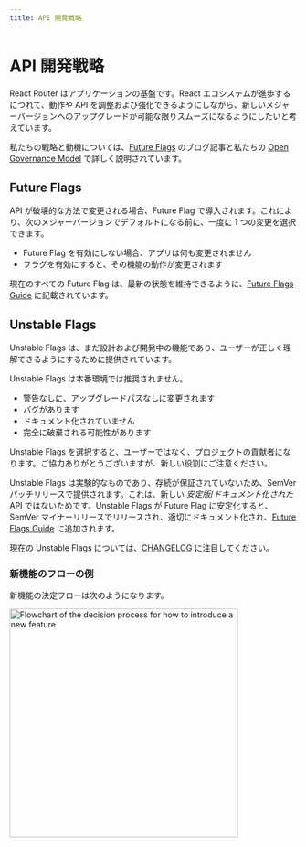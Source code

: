 ```yaml
---
title: API 開発戦略
---
```


# API 開発戦略

React Router はアプリケーションの基盤です。React エコシステムが進歩するにつれて、動作や API を調整および強化できるようにしながら、新しいメジャーバージョンへのアップグレードが可能な限りスムーズになるようにしたいと考えています。

私たちの戦略と動機については、[Future Flags][future-flags-blog-post] のブログ記事と私たちの [Open Governance Model][governance] で詳しく説明されています。

## Future Flags

API が破壊的な方法で変更される場合、Future Flag で導入されます。これにより、次のメジャーバージョンでデフォルトになる前に、一度に 1 つの変更を選択できます。

- Future Flag を有効にしない場合、アプリは何も変更されません
- フラグを有効にすると、その機能の動作が変更されます

現在のすべての Future Flag は、最新の状態を維持できるように、[Future Flags Guide](../upgrading/future) に記載されています。

## Unstable Flags

Unstable Flags は、まだ設計および開発中の機能であり、ユーザーが正しく理解できるようにするために提供されています。

Unstable Flags は本番環境では推奨されません。

- 警告なしに、アップグレードパスなしに変更されます
- バグがあります
- ドキュメント化されていません
- 完全に破棄される可能性があります

Unstable Flags を選択すると、ユーザーではなく、プロジェクトの貢献者になります。ご協力ありがとうございますが、新しい役割にご注意ください。

Unstable Flags は実験的なものであり、存続が保証されていないため、SemVer パッチリリースで提供されます。これは、新しい _安定版_/_ドキュメント化された_ API ではないためです。Unstable Flags が Future Flag に安定化すると、SemVer マイナーリリースでリリースされ、適切にドキュメント化され、[Future Flags Guide](../upgrading/future) に追加されます。

現在の Unstable Flags については、[CHANGELOG](../start/changelog) に注目してください。

### 新機能のフローの例

新機能の決定フローは次のようになります。

<img width="400" src="https://reactrouter.com/_docs/feature-flowchart.png" alt="Flowchart of the decision process for how to introduce a new feature" />

[future-flags-blog-post]: https://remix.run/blog/future-flags
[governance]: https://github.com/remix-run/react-router/blob/main/GOVERNANCE.md#new-feature-process